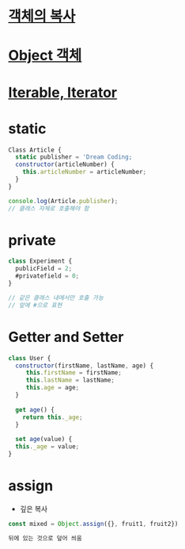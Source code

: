 # [객체의 복사](https://www.zerocho.com/category/JavaScript/post/5750d384b73ae5152792188d)

# [Object 객체](https://www.zerocho.com/category/JavaScript/post/573dbc9370ba9c603052cc9a)

# [Iterable, Iterator](https://pks2974.medium.com/javascript%EC%99%80-iterator-cdee90b11c0f)

# static
```javascript
Class Article {
  static publisher = 'Dream Coding;
  constructor(articleNumber) {
    this.articleNumber = articleNumber;
  }
}

console.log(Article.publisher);
// 클래스 자체로 호출해야 함
```

# private
```javascript
class Experiment {
  publicField = 2;
  #privatefield = 0;
}

// 같은 클래스 내에서만 호출 가능
// 앞에 #으로 표현
```

# Getter and Setter
```javascript
class User {
  constructor(firstName, lastName, age) {
     this.firstName = firstName;
     this.lastName = lastName;
     this.age = age;
  }
  
  get age() {
    return this._age;
  }
  
  set age(value) {
  this._age = value;
}
```

# assign
* 깊은 복사
```javascript
const mixed = Object.assign({}, fruit1, fruit2})

뒤에 있는 것으로 덮어 씌움
```


